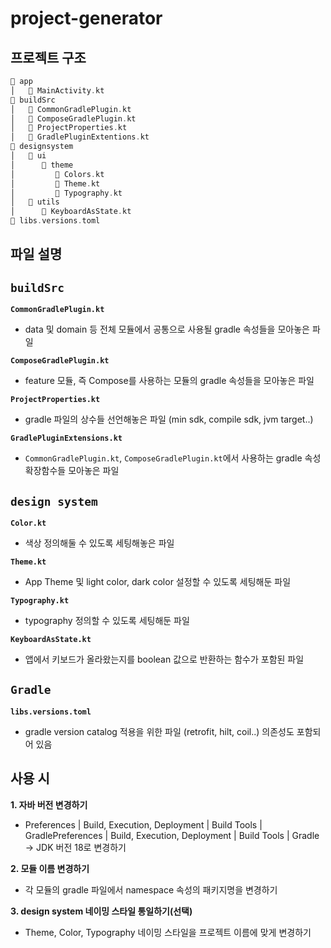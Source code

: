 # project-generator
## 프로젝트 구조
``` kotlin
📁 app
│   📁 MainActivity.kt
📁 buildSrc
│   📁 CommonGradlePlugin.kt
│   📁 ComposeGradlePlugin.kt
│   📁 ProjectProperties.kt
│   📁 GradlePluginExtentions.kt
📁 designsystem
│   📁 ui
│      📁 theme
│         📁 Colors.kt
│         📁 Theme.kt
│         📁 Typography.kt
│   📁 utils
│      📁 KeyboardAsState.kt
📁 libs.versions.toml
```

## 파일 설명

## ```buildSrc```

**```CommonGradlePlugin.kt```**
- data 및 domain 등 전체 모듈에서 공통으로 사용될 gradle 속성들을 모아놓은 파일

**```ComposeGradlePlugin.kt```**
- feature 모듈, 즉 Compose를 사용하는 모듈의 gradle 속성들을 모아놓은 파일

**```ProjectProperties.kt```**
- gradle 파일의 상수들 선언해놓은 파일 (min sdk, compile sdk, jvm target..)

**```GradlePluginExtensions.kt```**
- ```CommonGradlePlugin.kt```, ```ComposeGradlePlugin.kt```에서 사용하는 gradle 속성 확장함수들 모아놓은 파일


## ```design system```

**```Color.kt```**
- 색상 정의해둘 수 있도록 세팅해놓은 파일

**```Theme.kt```**
- App Theme 및 light color, dark color 설정할 수 있도록 세팅해둔 파일

**```Typography.kt```**
- typography 정의할 수 있도록 세팅해둔 파일

**```KeyboardAsState.kt```**
- 앱에서 키보드가 올라왔는지를 boolean 값으로 반환하는 함수가 포함된 파일


## ```Gradle```

**```libs.versions.toml```**
- gradle version catalog 적용을 위한 파일 (retrofit, hilt, coil..) 의존성도 포함되어 있음


## 사용 시

**1. 자바 버전 변경하기**
   - Preferences | Build, Execution, Deployment | Build Tools | GradlePreferences | Build, Execution, Deployment | Build Tools | Gradle -> JDK 버전 18로 변경하기

**2. 모듈 이름 변경하기**
   - 각 모듈의 gradle 파일에서 namespace 속성의 패키지명을 변경하기
     
**3. design system 네이밍 스타일 통일하기(선택)**
   - Theme, Color, Typography 네이밍 스타일을 프로젝트 이름에 맞게 변경하기   
